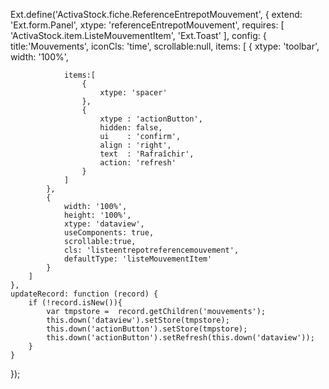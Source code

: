 Ext.define('ActivaStock.fiche.ReferenceEntrepotMouvement', {
    extend: 'Ext.form.Panel',
    xtype: 'referenceEntrepotMouvement',
    requires: [
        'ActivaStock.item.ListeMouvementItem',
        'Ext.Toast'
    ],
    config: {
        title:'Mouvements',
        iconCls: 'time',
        scrollable:null,
        items: [
            {
                xtype: 'toolbar',
                width: '100%',

                items:[
                    {
                        xtype: 'spacer'  
                    },
                    {
                        xtype : 'actionButton',
                        hidden: false,
                        ui    : 'confirm',
                        align : 'right',
                        text  : 'Rafraîchir',
                        action: 'refresh'
                    }
                ]
            },
            {
                width: '100%',
                height: '100%',
                xtype: 'dataview',
                useComponents: true,
                scrollable:true,
                cls: 'listeentrepotreferencemouvement',
                defaultType: 'listeMouvementItem'
            }
        ]
    },
    updateRecord: function (record) {
        if (!record.isNew()){
            var tmpstore =  record.getChildren('mouvements');
            this.down('dataview').setStore(tmpstore);
            this.down('actionButton').setStore(tmpstore);
            this.down('actionButton').setRefresh(this.down('dataview'));
        }
    }
});

